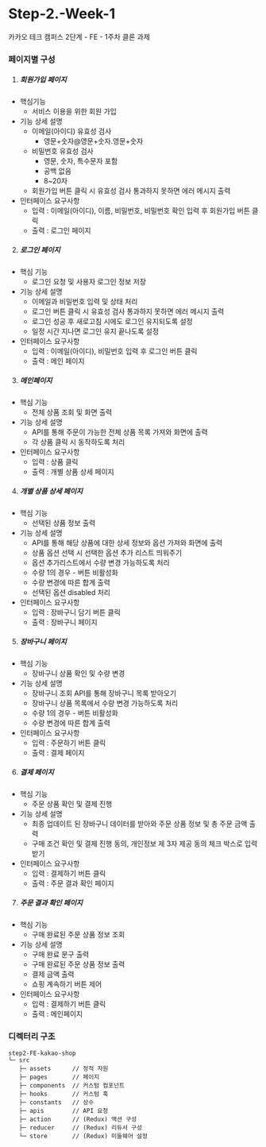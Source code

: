 # Step-2.-Week-1

카카오 테크 캠퍼스 2단계 - FE - 1주차 클론 과제

### 페이지별 구성

1. ##### 회원가입 페이지

- 핵심기능
  - 서비스 이용을 위한 회원 가입
- 기능 상세 설명
  - 이메일(아이디) 유효성 검사
    - 영문+숫자@영문+숫자.영문+숫자
  - 비밀번호 유효성 검사
    - 영문, 숫자, 특수문자 포함
    - 공백 없음
    - 8~20자
  - 회원가입 버튼 클릭 시 유효성 검사 통과하지 못하면 에러 메시지 출력
- 인터페이스 요구사항
  - 입력 : 이메일(아이디), 이름, 비밀번호, 비밀번호 확인 입력 후 회원가입 버튼 클릭
  - 출력 : 로그인 페이지

2. ##### 로그인 페이지

- 핵심 기능
  - 로그인 요청 및 사용자 로그인 정보 저장
- 기능 상세 설명
  - 이메일과 비밀번호 입력 및 상태 처리
  - 로그인 버튼 클릭 시 유효성 검사 통과하지 못하면 에러 메시지 출력
  - 로그인 성공 후 새로고침 시에도 로그인 유지되도록 설정
  - 일정 시간 지나면 로그인 유지 끝나도록 설정
- 인터페이스 요구사항
  - 입력 : 이메일(아이디), 비밀번호 입력 후 로그인 버튼 클릭
  - 출력 : 메인 페이지

3. ##### 메인페이지

- 핵심 기능
  - 전체 상품 조회 및 화면 출력
- 기능 상세 설명
  - API를 통해 주문이 가능한 전체 상품 목록 가져와 화면에 출력
  - 각 상품 클릭 시 동작하도록 처리
- 인터페이스 요구사항
  - 입력 : 상품 클릭
  - 출력 : 개별 상품 상세 페이지

4. ##### 개별 상품 상세 페이지

- 핵심 기능
  - 선택된 상품 정보 출력
- 기능 상세 설명
  - API를 통해 해당 상품에 대한 상세 정보와 옵션 가져와 화면에 출력
  - 상품 옵션 선택 시 선택한 옵션 추가 리스트 띄워주기
  - 옵션 추가리스트에서 수량 변경 가능하도록 처리
  - 수량 1의 경우 - 버튼 비활성화
  - 수량 변경에 따른 합계 출력
  - 선택된 옵션 disabled 처리
- 인터페이스 요구사항
  - 입력 : 장바구니 담기 버튼 클릭
  - 출력 : 장바구니 페이지

5. ##### 장바구니 페이지

- 핵심 기능
  - 장바구니 상품 확인 및 수량 변경
- 기능 상세 설명
  - 장바구니 조회 API를 통해 장바구니 목록 받아오기
  - 장바구니 상품 목록에서 수량 변경 가능하도록 처리
  - 수량 1의 경우 - 버튼 비활성화
  - 수량 변경에 따른 합계 출력
- 인터페이스 요구사항
  - 입력 : 주문하기 버튼 클릭
  - 출력 : 결제 페이지

6. ##### 결제 페이지

- 핵심 기능
  - 주문 상품 확인 및 결제 진행
- 기능 상세 설명
  - 최종 업데이트 된 장바구니 데이터를 받아와 주문 상품 정보 및 총 주문 금액 출력
  - 구매 조건 확인 및 결제 진행 동의, 개인정보 제 3자 제공 동의 체크 박스로 입력 받기
- 인터페이스 요구사항
  - 입력 : 결제하기 버튼 클릭
  - 출력 : 주문 결과 확인 페이지

7. ##### 주문 결과 확인 페이지

- 핵심 기능
  - 구매 완료된 주문 상품 정보 조회
- 기능 상세 설명
  - 구매 완료 문구 출력
  - 구매 완료된 주문 상품 정보 출력
  - 결제 금액 출력
  - 쇼핑 계속하기 버튼 제어
- 인터페이스 요구사항
  - 입력 : 결제하기 버튼 클릭
  - 출력 : 메인페이지

### 디렉터리 구조

```
step2-FE-kakao-shop
└─ src
   ├─ assets      // 정적 자원
   ├─ pages       // 페이지
   ├─ components  // 커스텀 컴포넌트
   ├─ hooks       // 커스텀 훅
   ├─ constants   // 상수
   ├─ apis        // API 요청
   ├─ action      // (Redux) 액션 구성
   ├─ reducer     // (Redux) 리듀서 구성
   └─ store       // (Redux) 미들웨어 설정
```
